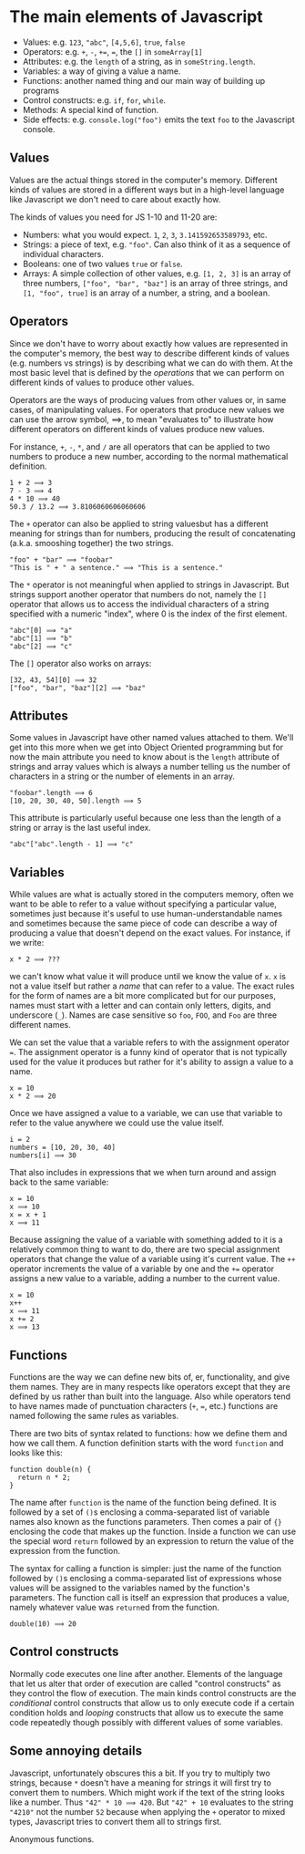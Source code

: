 # The main elements of Javascript

- Values: e.g. `123`, `"abc"`, `[4,5,6]`, `true`, `false`
- Operators: e.g. `+`, `-`, `+=`, `=`, the `[]` in `someArray[1]`
- Attributes: e.g. the `length` of a string, as in `someString.length`.
- Variables: a way of giving a value a name.
- Functions: another named thing and our main way of building up programs
- Control constructs: e.g. `if`, `for`, `while`.
- Methods: A special kind of function.
- Side effects: e.g. `console.log("foo")` emits the text `foo` to the Javascript console.

## Values

Values are the actual things stored in the computer's memory. Different kinds of values are stored in a different ways but in a high-level language like Javascript we don't need to care about exactly how.

The kinds of values you need for JS 1-10 and 11-20 are:

- Numbers: what you would expect. `1`, `2`, `3`, `3.141592653589793`, etc.
- Strings: a piece of text, e.g. `"foo"`. Can also think of it as a sequence of individual characters.
- Booleans: one of two values `true` or `false`.
- Arrays: A simple collection of other values, e.g. `[1, 2, 3]` is an array of three numbers, `["foo", "bar", "baz"]` is an array of three strings, and `[1, "foo", true]` is an array of a number, a string, and a boolean.


## Operators

Since we don't have to worry about exactly how values are represented in the computer's memory, the best way to describe different kinds of values (e.g. numbers vs strings) is by describing what we can do with them. At the most basic level that is defined by the _operations_ that we can perform on different kinds of values to produce other values.

Operators are the ways of producing values from other values or, in same cases, of manipulating values. For operators that produce new values we can use the arrow symbol, ⟹, to mean "evaluates to" to illustrate how different operators on different kinds of values produce new values.

For instance, `+`, `-`, `*`, and `/` are all operators that can be applied to two numbers to produce a new number, according to the normal mathematical definition.

```
1 + 2 ⟹ 3
7 - 3 ⟹ 4
4 * 10 ⟹ 40
50.3 / 13.2 ⟹ 3.8106060606060606
```

The `+` operator can also be applied to string valuesbut has a different meaning for strings than for numbers, producing the result of concatenating (a.k.a. smooshing together) the two strings.

```
"foo" + "bar" ⟹ "foobar"
"This is " + " a sentence." ⟹ "This is a sentence."
```

The `*` operator is not meaningful when applied to strings in Javascript. But strings support another operator that numbers do not, namely the `[]` operator that allows us to access the individual characters of a string specified with a numeric "index", where 0 is the index of the first element.

```
"abc"[0] ⟹ "a"
"abc"[1] ⟹ "b"
"abc"[2] ⟹ "c"
```

The `[]` operator also works on arrays:

```
[32, 43, 54][0] ⟹ 32
["foo", "bar", "baz"][2] ⟹ "baz"
```

## Attributes

Some values in Javascript have other named values attached to them. We'll get into this more when we get into Object Oriented programming but for now the main attribute you need to know about is the `length` attribute of strings and array values which is always a number telling us the number of characters in a string or the number of elements in an array.

```
"foobar".length ⟹ 6
[10, 20, 30, 40, 50].length ⟹ 5
```

This attribute is particularly useful because one less than the length of a string or array is the last useful index.

```
"abc"["abc".length - 1] ⟹ "c"
```

## Variables

While values are what is actually stored in the computers memory, often we want to be able to refer to a value without specifying a particular value, sometimes just because it's useful to use human-understandable names and sometimes because the same piece of code can describe a way of producing a value that doesn't depend on the exact values. For instance, if we write:

```
x * 2 ⟹ ???
```

we can't know what value it will produce until we know the value of `x`. `x` is not a value itself but rather a _name_ that can refer to a value. The exact rules for the form of names are a bit more complicated but for our purposes, names must start with a letter and can contain only letters, digits, and underscore (`_`). Names are case sensitive so `foo`,  `FOO`, and `Foo` are three different names.

We can set the value that a variable refers to with the assignment operator `=`. The assignment operator is a funny kind of operator that is not typically used for the value it produces but rather for it's ability to assign a value to a name.

```
x = 10
x * 2 ⟹ 20
```

Once we have assigned a value to a variable, we can use that variable to refer to the value anywhere we could use the value itself.

```
i = 2
numbers = [10, 20, 30, 40]
numbers[i] ⟹ 30
```

That also includes in expressions that we when turn around and assign back to the same variable:

```
x = 10
x ⟹ 10
x = x + 1
x ⟹ 11
```

Because assigning the value of a variable with something added to it is a relatively common thing to want to do, there are two special assignment operators that change the value of a variable using it's current value. The `++` operator increments the value of a variable by one and the `+=` operator assigns a new value to a variable, adding a number to the current value.

```
x = 10
x++
x ⟹ 11
x += 2
x ⟹ 13
```

## Functions

Functions are the way we can define new bits of, er, functionality, and give them names. They are in many respects like operators except that they are defined by us rather than built into the language. Also while operators tend to have names made of punctuation characters (`+`, `=`, etc.) functions are named following the same rules as variables.

There are two bits of syntax related to functions: how we define them and how we call them. A function definition starts with the word `function` and looks like this:

```
function double(n) {
  return n * 2;
}
```

The name after `function` is the name of the function being defined. It is followed by a set of `()`s enclosing a comma-separated list of variable names also known as the functions parameters. Then comes a pair of `{}` enclosing the code that makes up the function. Inside a function we can use the special word `return` followed by an expression to return the value of the expression from the function.


The syntax for calling a function is simpler: just the name of the function followed by `()`s enclosing a comma-separated list of expressions whose values will be assigned to the variables named by the function's parameters. The function call is itself an expression that produces a value, namely whatever value was `return`ed from the function.

```
double(10) ⟹ 20
```

## Control constructs

Normally code executes one line after another. Elements of the language that let us alter that order of execution are called "control constructs" as they control the flow of execution. The main kinds control constructs are the _conditional_ control constructs  that allow us to only execute code if a certain condition holds and _looping_ constructs that allow us to execute the same code repeatedly though possibly with different values of some variables.




## Some annoying details

Javascript, unfortunately obscures this a bit. If you try to multiply two strings, because `*` doesn't have a meaning for strings it will first try to convert them to numbers. Which might work if the text of the string looks like a number. Thus `"42" * 10 ⟹ 420`. But `"42" + 10` evaluates to the string `"4210"` not the number `52` because when applying the `+` operator to mixed types, Javascript tries to convert them all to strings first.

Anonymous functions.

